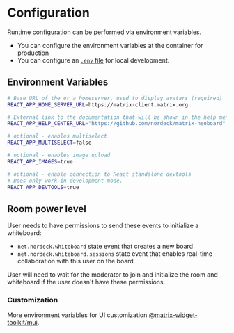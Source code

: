 # Configuration

Runtime configuration can be performed via environment variables.

- You can configure the environment variables at the container for production
- You can configure an [`.env` file](https://create-react-app.dev/docs/adding-custom-environment-variables/#adding-development-environment-variables-in-env) for local development.

## Environment Variables

```sh
# Base URL of the or a homeserver, used to display avatars (required)
REACT_APP_HOME_SERVER_URL=https://matrix-client.matrix.org

# External link to the documentation that will be shown in the help menu if defined.
REACT_APP_HELP_CENTER_URL="https://github.com/nordeck/matrix-neoboard"

# optional - enables multiselect
REACT_APP_MULTISELECT=false

# optional - enables image upload
REACT_APP_IMAGES=true

# optional - enable connection to React standalone devtools
# Does only work in development mode.
REACT_APP_DEVTOOLS=true
```

## Room power level

User needs to have permissions to send these events to initialize a whiteboard:

- `net.nordeck.whiteboard` state event that creates a new board
- `net.nordeck.whiteboard.sessions` state event that enables real-time collaboration with this user on the board

User will need to wait for the moderator to join and initialize the room and whiteboard if the user doesn't have these permissions.

### Customization

More environment variables for UI customization [@matrix-widget-toolkit/mui](https://www.npmjs.com/package/@matrix-widget-toolkit/mui#customization).
